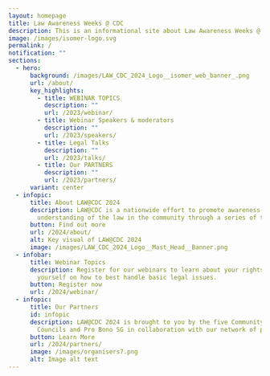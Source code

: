 ```yaml
---
layout: homepage
title: Law Awareness Weeks @ CDC
description: This is an informational site about Law Awareness Weeks @ CDC.
image: /images/isomer-logo.svg
permalink: /
notification: ""
sections:
  - hero:
      background: /images/LAW_CDC_2024_Logo__isomer_web_banner_.png
      url: /about/
      key_highlights:
        - title: WEBINAR TOPICS
          description: ""
          url: /2023/webinar/
        - title: Webinar Speakers & moderators
          description: ""
          url: /2023/speakers/
        - title: Legal Talks
          description: ""
          url: /2023/talks/
        - title: Our PARTNERS
          description: ""
          url: /2023/partners/
      variant: center
  - infopic:
      title: About LAW@CDC 2024
      description: LAW@CDC is a nationwide effort to promote awareness and
        understanding of the law in the community through a series of talks.
      button: Find out more
      url: /2024/about/
      alt: Key visual of LAW@CDC 2024
      image: /images/LAW_CDC_2024_Logo__Mast_Head__Banner.png
  - infobar:
      title: Webinar Topics
      description: Register for our webinars to learn about your rights and equip
        yourself on how to best handle basic legal issues.
      button: Register now
      url: /2024/webinar/
  - infopic:
      title: Our Partners
      id: infopic
      description: LAW@CDC 2024 is brought to you by the five Community Development
        Councils and Pro Bono SG in collaboration with our network of partners.
      button: Learn More
      url: /2024/partners/
      image: /images/organisers7.png
      alt: Image alt text
---
```

